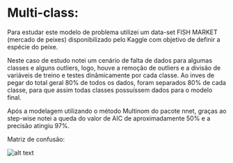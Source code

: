 # Multi-class:

Para estudar este modelo de problema utilizei um data-set FISH MARKET (mercado de peixes) disponibilizado pelo Kaggle com objetivo de definir a espécie do peixe.

Neste caso de estudo notei um cenário de falta de dados para algumas classes e alguns outliers, logo, houve a remoção de outliers e a divisão de variáveis de treino e testes dinâmicamente por cada classe. Ao inves de pegar do total geral 80% de todos os dados, foram separados 80% de cada classe, para que assim todas classes possuíssem dados para o modelo final.

Após a modelagem utilizando o método Multinom do pacote nnet, graças ao step-wise notei a queda do valor de AIC de aproximadamente 50% e a precisão atingiu 97%.

Matriz de confusão:

![alt text](https://scontent.fcgh16-1.fna.fbcdn.net/v/t1.6435-9/242438090_4676040112441050_47115357313311048_n.jpg?_nc_cat=106&_nc_rgb565=1&ccb=1-5&_nc_sid=730e14&_nc_eui2=AeEljbOZjFdb_QJqvYEEwIvZpZVneiZifaCllWd6JmJ9oNjPi15g87J21I87xZAupZSBWFyBcf1OS8fUcLAhu2jk&_nc_ohc=6r_1YDn4SXkAX9G9tBS&_nc_ht=scontent.fcgh16-1.fna&oh=c46a7bc7a1a9fd2cef3b61f6b9fc283d&oe=616F7F57)
